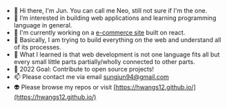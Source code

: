 - 👋 Hi there, I'm Jun. You can call me Neo, still not sure if I'm the one. 
- 👀 I’m interested in building web applications and learning programming language in general. 
- :muscle: I'm currently working on a [e-commerce site](https://github.com/hwangs12/e-commerce) built on react.
- 🌱 Basically, I am trying to build everything on the web and understand all of its processes. 
- 💞️ What I learned is that web development is not one language fits all but every small little parts partially/wholly connected to other parts. 
- :lemon: 2022 Goal: Contribute to open source projects!
- 📫 Please contact me via email sungjun94@gmail.com
- 👽 Please browse my repos or visit [https://hwangs12.github.io/](https://hwangs12.github.io/)

<!---
hwangs12/hwangs12 is a ✨ special ✨ repository because its `README.md` (this file) appears on your GitHub profile.
You can click the Preview link to take a look at your changes.
--->
